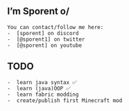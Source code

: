 ##  I’m Sporent o/
```
You can contact/follow me here:
-  [sporent] on discord
-  [@sporent1] on twitter
-  [@sporent] on youtube
```
## **TODO**
```
-  learn java syntax ✅
-  learn (java)OOP ✅
-  learn fabric modding
-  create/publish first Minecraft mod
```
